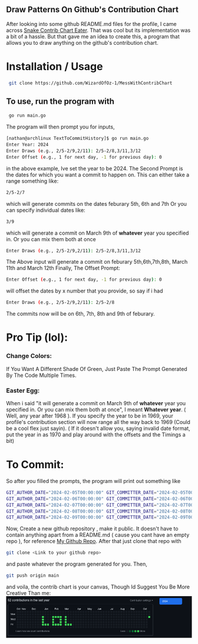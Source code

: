 ## Draw Patterns On Github's Contribution Chart

After looking into some github README.md files for the profile, I came across [Snake Contrib Chart Eater](https://github.com/marketplace/actions/generate-snake-game-from-github-contribution-grid). That was cool but its implementation was a bit of a hassle. But that gave me an idea to create this, a program that allows you to draw anything on the github's contribution chart. 

# Installation / Usage
```bash
 git clone https://github.com/WizardOfOz-1/MessWithContribChart
```
## To use, run the program with 
```bash
 go run main.go
```
The program will then prompt you for inputs,
```bash
[nathan@archlinux TextToCommitHistory]$ go run main.go 
Enter Year: 2024
Enter Draws (e.g., 2/5-2/9,2/11): 2/5-2/8,3/11,3/12
Enter Offset (e.g., 1 for next day, -1 for previous day): 0
```
in the above example, Ive set the year to be 2024. The Second Prompt is the dates for which you want a commit to happen on. This can either take a range something like:
```bash
2/5-2/7
```
which will generate commits on the dates feburary 5th, 6th and 7th 
Or you can specify individual dates like:
```bash
3/9
```
which will generate a commit on March 9th of **whatever** year you specified in.
Or you can mix them both at once
```bash
Enter Draws (e.g., 2/5-2/9,2/11): 2/5-2/8,3/11,3/12
```
The Above input will generate a commit on feburary 5th,6th,7th,8th, March 11th and March 12th
Finally, The Offset Prompt:
```bash
Enter Offset (e.g., 1 for next day, -1 for previous day): 0
```
will offset the dates by x number that you provide, so say if i had 
```bash
Enter Draws (e.g., 2/5-2/9,2/11): 2/5-2/8
```
The commits now will be on 6th, 7th, 8th and 9th of feburary.

# Pro Tip (lol):
### Change Colors:
If You Want A Different Shade Of Green, Just Paste The Prompt Generated By The Code Multiple Times. 

### Easter Egg:
When i said  "it will generate a commit on March 9th of **whatever** year you specified in.
Or you can mix them both at once", I meant **Whatever year**. ( Well, any year after 1968 ).
If you specify the year to be in 1969, your profile's contribution section will now range all the way back to 1969 (Could be a cool flex just sayin). ( If it doesn't allow you, saying invalid date format, put the year in as 1970 and play around with the offsets and the Timings a bit)

# To Commit:
So after you filled the prompts, the program will print out something like
```bash
GIT_AUTHOR_DATE="2024-02-05T00:00:00" GIT_COMMITTER_DATE="2024-02-05T00:00:00" git commit --allow-empty -m "2024-02-05T00:00:00"
GIT_AUTHOR_DATE="2024-02-06T00:00:00" GIT_COMMITTER_DATE="2024-02-06T00:00:00" git commit --allow-empty -m "2024-02-06T00:00:00"
GIT_AUTHOR_DATE="2024-02-07T00:00:00" GIT_COMMITTER_DATE="2024-02-07T00:00:00" git commit --allow-empty -m "2024-02-07T00:00:00"
GIT_AUTHOR_DATE="2024-02-08T00:00:00" GIT_COMMITTER_DATE="2024-02-08T00:00:00" git commit --allow-empty -m "2024-02-08T00:00:00"
GIT_AUTHOR_DATE="2024-02-09T00:00:00" GIT_COMMITTER_DATE="2024-02-09T00:00:00" git commit --allow-empty -m "2024-02-09T00:00:00"
```
Now, Create a new github repository , make it public. It doesn't have to contain anything apart from a README.md ( cause you cant have an empty repo ), for reference [My Github Repo](https://github.com/WizardOfOz-1/WriteOnGithubChart). After that just clone that repo with 

```bash
git clone <Link to your github repo>
```
and paste whatever the program generated for you. Then, 
```bash
git push origin main
```
and voila, the contrib chart is your canvas, Though Id Suggest You Be More Creative Than me:
![LOL](https://github.com/WizardOfOz-1/MessWithGithubLol/blob/main/assets/screenshot-20241022141647.png?raw=true)
